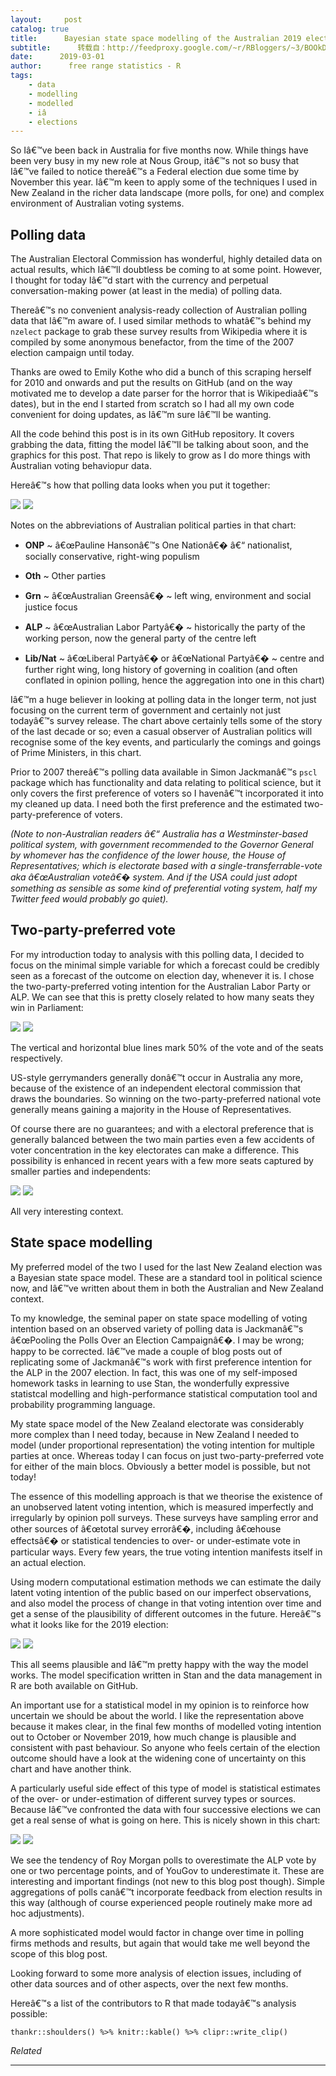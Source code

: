 ```yaml
---
layout:     post
catalog: true
title:      Bayesian state space modelling of the Australian 2019 election by @ellis2013nz
subtitle:      转载自：http://feedproxy.google.com/~r/RBloggers/~3/BOOkDPxTCTA/
date:      2019-03-01
author:      free range statistics - R
tags:
    - data
    - modelling
    - modelled
    - iâ
    - elections
---
```






So Iâ€™ve been back in Australia for five months now. While things have been very busy in my new role at Nous Group, itâ€™s not so busy that Iâ€™ve failed to notice thereâ€™s a Federal election due some time by November this year. Iâ€™m keen to apply some of the techniques I used in New Zealand in the richer data landscape (more polls, for one) and complex environment of Australian voting systems.

## Polling data

The Australian Electoral Commission has wonderful, highly detailed data on actual results, which Iâ€™ll doubtless be coming to at some point. However, I thought for today Iâ€™d start with the currency and perpetual conversation-making power (at least in the media) of polling data.

Thereâ€™s no convenient analysis-ready collection of Australian polling data that Iâ€™m aware of. I used similar methods to whatâ€™s behind my `nzelect` package to grab these survey results from Wikipedia where it is compiled by some anonymous benefactor, from the time of the 2007 election campaign until today.

Thanks are owed to Emily Kothe who did a bunch of this scraping herself for 2010 and onwards and put the results on GitHub (and on the way motivated me to develop a date parser for the horror that is Wikipediaâ€™s dates), but in the end I started from scratch so I had all my own code convenient for doing updates, as Iâ€™m sure Iâ€™ll be wanting.

All the code behind this post is in its own GitHub repository. It covers grabbing the data, fitting the model Iâ€™ll be talking about soon, and the graphics for this post. That repo is likely to grow as I do more things with Australian voting behaviopur data.

Hereâ€™s how that polling data looks when you put it together:

![](http://freerangestats.info/img/0145-first-pref.svg)
![](http://freerangestats.info/img/0145-first-pref.svg)


Notes on the abbreviations of Australian political parties in that chart:

- **ONP** ~ â€œPauline Hansonâ€™s One Nationâ€� â€“ nationalist, socially conservative, right-wing populism

- **Oth** ~ Other parties

- **Grn** ~ â€œAustralian Greensâ€� ~ left wing, environment and social justice focus

- **ALP** ~ â€œAustralian Labor Partyâ€� ~ historically the party of the working person, now the general party of the centre left

- **Lib/Nat** ~ â€œLiberal Partyâ€� or â€œNational Partyâ€� ~ centre and further right wing, long history of governing in coalition (and often conflated in opinion polling, hence the aggregation into one in this chart)


Iâ€™m a huge believer in looking at polling data in the longer term, not just focusing on the current term of government and certainly not just todayâ€™s survey release. The chart above certainly tells some of the story of the last decade or so; even a casual observer of Australian politics will recognise some of the key events, and particularly the comings and goings of Prime Ministers, in this chart.

Prior to 2007 thereâ€™s polling data available in Simon Jackmanâ€™s `pscl` package which has functionality and data relating to political science, but it only covers the first preference of voters so I havenâ€™t incorporated it into my cleaned up data. I need both the first preference and the estimated two-party-preference of voters.

*(Note to non-Australian readers â€“ Australia has a Westminster-based political system, with government recommended to the Governor General by whomever has the confidence of the lower house, the House of Representatives; which is electorate based with a single-transferrable-vote aka â€œAustralian voteâ€� system. And if the USA could just adopt something as sensible as some kind of preferential voting system, half my Twitter feed would probably go quiet).*

## Two-party-preferred vote

For my introduction today to analysis with this polling data, I decided to focus on the minimal simple variable for which a forecast could be credibly seen as a forecast of the outcome on election day, whenever it is. I chose the two-party-preferred voting intention for the Australian Labor Party or ALP. We can see that this is pretty closely related to how many seats they win in Parliament:

![](http://freerangestats.info/img/0145-2pp-seats.svg)
![](http://freerangestats.info/img/0145-2pp-seats.svg)


The vertical and horizontal blue lines mark 50% of the vote and of the seats respectively.

US-style gerrymanders generally donâ€™t occur in Australia any more, because of the existence of an independent electoral commission that draws the boundaries. So winning on the two-party-preferred national vote generally means gaining a majority in the House of Representatives.

Of course there are no guarantees; and with a electoral preference that is generally balanced between the two main parties even a few accidents of voter concentration in the key electorates can make a difference. This possibility is enhanced in recent years with a few more seats captured by smaller parties and independents:

![](http://freerangestats.info/img/0145-other-parties.svg)
![](http://freerangestats.info/img/0145-other-parties.svg)


All very interesting context.

## State space modelling

My preferred model of the two I used for the last New Zealand election was a Bayesian state space model. These are a standard tool in political science now, and Iâ€™ve written about them in both the Australian and New Zealand context.

To my knowledge, the seminal paper on state space modelling of voting intention based on an observed variety of polling data is Jackmanâ€™s â€œPooling the Polls Over an Election Campaignâ€�. I may be wrong; happy to be corrected. Iâ€™ve made a couple of blog posts out of replicating some of Jackmanâ€™s work with first preference intention for the ALP in the 2007 election. In fact, this was one of my self-imposed homework tasks in learning to use Stan, the wonderfully expressive statistcal modelling and high-performance statistical computation tool and probability programming language.

My state space model of the New Zealand electorate was considerably more complex than I need today, because in New Zealand I needed to model (under proportional representation) the voting intention for multiple parties at once. Whereas today I can focus on just two-party-preferred vote for either of the main blocs. Obviously a better model is possible, but not today!

The essence of this modelling approach is that we theorise the existence of an unobserved latent voting intention, which is measured imperfectly and irregularly by opinion poll surveys. These surveys have sampling error and other sources of â€œtotal survey errorâ€�, including â€œhouse effectsâ€� or statistical tendencies to over- or under-estimate vote in particular ways. Every few years, the true voting intention manifests itself in an actual election.

Using modern computational estimation methods we can estimate the daily latent voting intention of the public based on our imperfect observations, and also model the process of change in that voting intention over time and get a sense of the plausibility of different outcomes in the future. Hereâ€™s what it looks like for the 2019 election:

![](http://freerangestats.info/img/0145-model.svg)
![](http://freerangestats.info/img/0145-model.svg)


This all seems plausible and Iâ€™m pretty happy with the way the model works. The model specification written in Stan and the data management in R are both available on GitHub.

An important use for a statistical model in my opinion is to reinforce how uncertain we should be about the world. I like the representation above because it makes clear, in the final few months of modelled voting intention out to October or November 2019, how much change is plausible and consistent with past behaviour. So anyone who feels certain of the election outcome should have a look at the widening cone of uncertainty on this chart and have another think.

A particularly useful side effect of this type of model is statistical estimates of the over- or under-estimation of different survey types or sources. Because Iâ€™ve confronted the data with four successive elections we can get a real sense of what is going on here. This is nicely shown in this chart:

![](http://freerangestats.info/img/0145-density-d.svg)
![](http://freerangestats.info/img/0145-density-d.svg)


We see the tendency of Roy Morgan polls to overestimate the ALP vote by one or two percentage points, and of YouGov to underestimate it. These are interesting and important findings (not new to this blog post though). Simple aggregations of polls canâ€™t incorporate feedback from election results in this way (although of course experienced people routinely make more ad hoc adjustments).

A more sophisticated model would factor in change over time in polling firms methods and results, but again that would take me well beyond the scope of this blog post.

Looking forward to some more analysis of election issues, including of other data sources and of other aspects, over the next few months.

Hereâ€™s a list of the contributors to R that made todayâ€™s analysis possible:

```
thankr::shoulders() %>% knitr::kable() %>% clipr::write_clip()
```


*Related*








---
